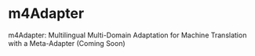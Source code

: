 # m4Adapter
 m4Adapter: Multilingual Multi-Domain Adaptation for Machine Translation with a Meta-Adapter (Coming Soon)
